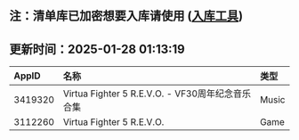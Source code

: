 ## 注：清单库已加密想要入库请使用 ([入库工具](https://github.com/BlankTMing/ManifestAutoUpdate/releases))

## 更新时间：2025-01-28 01:13:19
| AppID | 名称 | 类型  |
| :-------------------- | :----------------------------- | :----------- |
| 3419320 | Virtua Fighter 5 R.E.V.O. - VF30周年纪念音乐合集| Music |
| 3112260 | Virtua Fighter 5 R.E.V.O.| Game |
